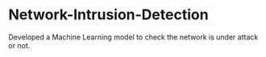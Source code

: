 # Network-Intrusion-Detection
Developed a Machine Learning model to check the network is under attack or not.
